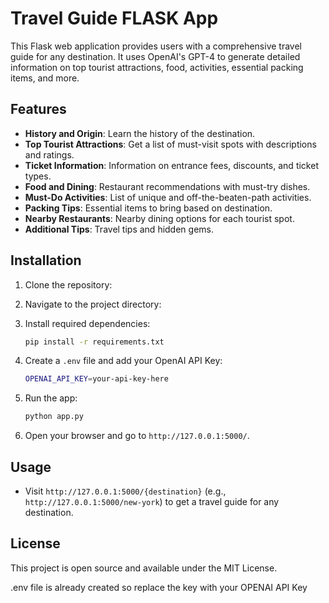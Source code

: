 # Travel Guide FLASK App

This Flask web application provides users with a comprehensive travel guide for any destination. It uses OpenAI's GPT-4 to generate detailed information on top tourist attractions, food, activities, essential packing items, and more.

## Features

- **History and Origin**: Learn the history of the destination.
- **Top Tourist Attractions**: Get a list of must-visit spots with descriptions and ratings.
- **Ticket Information**: Information on entrance fees, discounts, and ticket types.
- **Food and Dining**: Restaurant recommendations with must-try dishes.
- **Must-Do Activities**: List of unique and off-the-beaten-path activities.
- **Packing Tips**: Essential items to bring based on destination.
- **Nearby Restaurants**: Nearby dining options for each tourist spot.
- **Additional Tips**: Travel tips and hidden gems.

## Installation

1. Clone the repository:

2. Navigate to the project directory:

3. Install required dependencies:
   ```bash
   pip install -r requirements.txt
   ```

4. Create a `.env` file and add your OpenAI API Key:
   ```bash
   OPENAI_API_KEY=your-api-key-here
   ```

5. Run the app:
   ```bash
   python app.py
   ```

6. Open your browser and go to `http://127.0.0.1:5000/`.

## Usage

- Visit `http://127.0.0.1:5000/{destination}` (e.g., `http://127.0.0.1:5000/new-york`) to get a travel guide for any destination.
  
## License

This project is open source and available under the MIT License.

.env file is already created so replace the key with your OPENAI API Key

